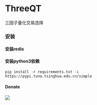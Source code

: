 # ThreeQT
三因子量化交易选择

### 安装
#### 安装redis
#### 安装python3依赖
`pip install -r requirements.txt -i https://pypi.tuna.tsinghua.edu.cn/simple`
#### Donate
[![](https://img.shields.io/badge/%E6%8D%90%E5%8A%A9-%E6%94%AF%E4%BB%98%E5%AE%9D%7C%E5%BE%AE%E4%BF%A1%7C%E4%BA%91%E9%97%AA%E4%BB%98%7CPayPal-green.svg)](https://donate.toolz.dynv6.net/)

